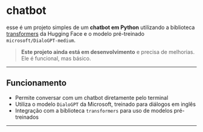 # chatbot
esse é um projeto simples de um **chatbot em Python** utilizando a biblioteca [transformers](https://huggingface.co/docs/transformers/index) da Hugging Face e o modelo pré-treinado `microsoft/DialoGPT-medium`.

> **Este projeto ainda está em desenvolvimento** e precisa de melhorias. Ele é funcional, mas básico.
---

## Funcionamento

- Permite conversar com um chatbot diretamente pelo terminal
- Utiliza o modelo `DialoGPT` da Microsoft, treinado para diálogos em inglês
- Integração com a biblioteca `transformers` para uso de modelos pré-treinados

---
